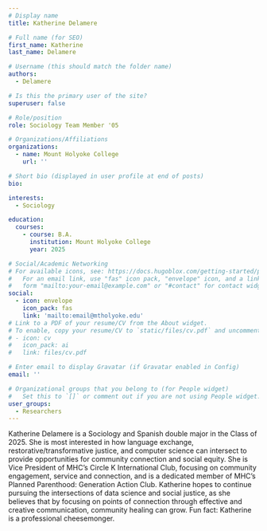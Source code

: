 ```yaml
---
# Display name
title: Katherine Delamere

# Full name (for SEO)
first_name: Katherine
last_name: Delamere

# Username (this should match the folder name)
authors:
  - Delamere

# Is this the primary user of the site?
superuser: false

# Role/position
role: Sociology Team Member '05

# Organizations/Affiliations
organizations:
  - name: Mount Holyoke College
    url: ''

# Short bio (displayed in user profile at end of posts)
bio: 

interests:
  - Sociology

education:
  courses:
    - course: B.A. 
      institution: Mount Holyoke College
      year: 2025

# Social/Academic Networking
# For available icons, see: https://docs.hugoblox.com/getting-started/page-builder/#icons
#   For an email link, use "fas" icon pack, "envelope" icon, and a link in the
#   form "mailto:your-email@example.com" or "#contact" for contact widget.
social:
  - icon: envelope
    icon_pack: fas
    link: 'mailto:email@mtholyoke.edu'
# Link to a PDF of your resume/CV from the About widget.
# To enable, copy your resume/CV to `static/files/cv.pdf` and uncomment the lines below.
# - icon: cv
#   icon_pack: ai
#   link: files/cv.pdf

# Enter email to display Gravatar (if Gravatar enabled in Config)
email: ''

# Organizational groups that you belong to (for People widget)
#   Set this to `[]` or comment out if you are not using People widget.
user_groups:
  - Researchers
---
```


Katherine Delamere is a Sociology and Spanish double major in the Class of 2025. She is most interested in how language exchange, restorative/transformative justice, and computer science can intersect to provide opportunities for community connection and social equity. She is Vice President of MHC’s Circle K International Club, focusing on community engagement, service and connection, and is a dedicated member of MHC’s Planned Parenthood: Generation Action Club. Katherine hopes to continue pursuing the intersections of data science and social justice, as she believes that by focusing on points of connection through effective and creative communication, community healing can grow. Fun fact: Katherine is a professional cheesemonger.